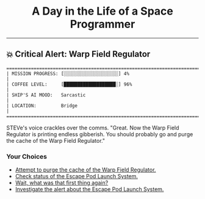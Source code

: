 <h1 align="center">A Day in the Life of a Space Programmer</h1>

---

<h2 id="node-43">💥 Critical Alert: Warp Field Regulator</h2>

```
========================================================================
| MISSION PROGRESS: [░░░░░░░░░░░░░░░░░░░░] 4%                                  |
| COFFEE LEVEL:     [███████████████████░] 96%                                 |
| SHIP'S AI MOOD:   Sarcastic                                                  |
| LOCATION:         Bridge                                                     |
========================================================================
```

STEVe's voice crackles over the comms. "Great. Now the Warp Field Regulator is printing endless gibberish. You should probably go and purge the cache of the Warp Field Regulator."



### Your Choices

*   [Attempt to purge the cache of the Warp Field Regulator.](./README-0046.md)
*   [Check status of the Escape Pod Launch System.](../stage-02/README-0059.md)
*   [Wait, what was that first thing again?](./README-0038.md)
*   [Investigate the alert about the Escape Pod Launch System.](../stage-02/README-0069.md)
